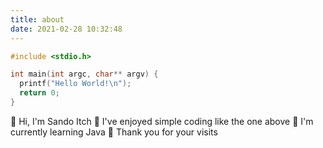 ```yaml
---
title: about
date: 2021-02-28 10:32:48
---
```


```c
#include <stdio.h>

int main(int argc, char** argv) {
  printf("Hello World!\n");
  return 0;
}
```
:wave: Hi, I'm Sando Itch
:eyes: I've enjoyed simple coding like the one above
:seedling: I'm currently learning Java
:revolving_hearts: Thank you for your visits

